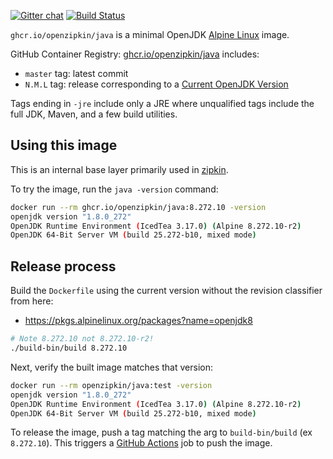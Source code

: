 [![Gitter chat](http://img.shields.io/badge/gitter-join%20chat%20%E2%86%92-brightgreen.svg)](https://gitter.im/openzipkin/zipkin)
[![Build Status](https://github.com/openzipkin/docker-java/workflows/test/badge.svg)](https://github.com/openzipkin/docker-java/actions?query=workflow%3Atest)

`ghcr.io/openzipkin/java` is a minimal OpenJDK [Alpine Linux](https://github.com/openzipkin/docker-alpine) image.

GitHub Container Registry: [ghcr.io/openzipkin/java](https://github.com/orgs/openzipkin/packages/container/package/java) includes:
 * `master` tag: latest commit
 * `N.M.L` tag: release corresponding to a [Current OpenJDK Version](https://pkgs.alpinelinux.org/packages?name=openjdk8)

Tags ending in `-jre` include only a JRE where unqualified tags include the full JDK, Maven, and a
few build utilities.

## Using this image
This is an internal base layer primarily used in [zipkin](https://github.com/openzipkin/zipkin).

To try the image, run the `java -version` command:
```bash
docker run --rm ghcr.io/openzipkin/java:8.272.10 -version
openjdk version "1.8.0_272"
OpenJDK Runtime Environment (IcedTea 3.17.0) (Alpine 8.272.10-r2)
OpenJDK 64-Bit Server VM (build 25.272-b10, mixed mode)
```

## Release process
Build the `Dockerfile` using the current version without the revision classifier from here:
 * https://pkgs.alpinelinux.org/packages?name=openjdk8
```bash
# Note 8.272.10 not 8.272.10-r2!
./build-bin/build 8.272.10
```

Next, verify the built image matches that version:
```bash
docker run --rm openzipkin/java:test -version
openjdk version "1.8.0_272"
OpenJDK Runtime Environment (IcedTea 3.17.0) (Alpine 8.272.10-r2)
OpenJDK 64-Bit Server VM (build 25.272-b10, mixed mode)
```

To release the image, push a tag matching the arg to `build-bin/build` (ex `8.272.10`).
This triggers a [GitHub Actions](https://github.com/openzipkin/docker-java/actions) job to push the image.
